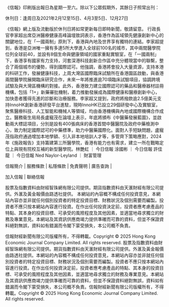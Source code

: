 《信報》印刷版出報日為星期一至六。除以下公眾假期外，其餘日子照常出刊：

休刊日：逢周日及2021年2月12至15日、4月3至5日、12月27日

《信報》網上版及流動版於休刊日將如常更新每日即時新聞，敬請留意。
行政長官李家超出席亞洲醫療健康高峰論壇致詞表示，香港作為區域領先健康創新中心的關鍵地位，在「一國兩制」原則下，香港與內地及世界享有獨特的連結。李家超提到，香港是亞洲唯一擁有多達5所大學進入全球前100名的城市，其中兩間醫學院位列全球前40，並設有8個生命與健康領域的國家重點實驗室，在「一國兩制」下，香港享有國家有力支持，河套深港科技創新合作區中充分體現當中的聯繫，整合了兩個城市的優勢，得到國際認可。他強調，香港將會投入大量資源，支持本港的科研工作，發展健康科技，上周大灣區國際臨床試驗所在香港園區啟動，與香港兩間醫學院展開臨床研究合作，未來一年將推進逾70項臨床試驗項目，協調跨境試驗及與大灣區機構的對接。此外，香港致力建立國際認可的藥品和醫療器材註冊機構，包括「1+」新藥審批機制，着力推動發展成為國際健康和醫療創新中心，加快患者獲得先進的診斷和治療服務。李家超又提到，政府將撥款逾2.5億美元支持InnoHK創新香港研發平台進駐，現時InnoHK已設立29個研發中心及實驗室，聚焦醫療科技、人工智能和機械人等領域，均由香港機構與內地或國際機構合作成立。醫務衞生局局長盧寵茂在論壇上表示，年底將頒布《中醫藥發展藍圖》，並啟動兩大標誌項目，分別是設有400張病床的香港首間中醫醫院及政府中藥檢測中心，致力制定國際認可的中藥標準，助力中醫藥國際化。面對人手短缺問題，盧寵茂指政府通過增加本地學額、引入非本地培訓人才等，多管齊下策略應對，2024年《施政報告》支持籌建第三所醫學院，香港有能力也有需求，建立一所在戰略定位上與現有院校互補的新型醫學院。林艷虹
      		      	 ｜ 
     			       		      	 	今日信報
涂國彬
      		      	 ｜ 
     			       		      	 	今日信報
許佳龍
      		      	 ｜ 
     			       		      	 	今日信報
Ned Naylor-Leyland
      		      	 ｜ 
     			       		      	 	財富管理

信報簡介 | 
	        服務條款 | 
	        私隱條款 | 
	        免責聲明 | 
	        廣告查詢 | 
			
加入信報 | 
	        聯絡信報

股票及指數資料由財經智珠網有限公司提供。期貨指數資料由天滙財經有限公司提供。外滙及黃金報價由路透社提供。
本網站的內容概不構成任何投資意見，本網站內容亦並非就任何個別投資者的特定投資目標、財務狀況及個別需要而編製。投資者不應只按本網站內容進行投資。在作出任何投資決定前，投資者應考慮產品的特點、其本身的投資目標、可承受的風險程度及其他因素，並適當地尋求獨立的財務及專業意見。本網站及其資訊供應商竭力提供準確而可靠的資料，但並不保證資料絕對無誤，資料如有錯漏而令閣下蒙受損失，本公司概不負責。

信報財經新聞有限公司版權所有，不得轉載。Copyright © 2025 Hong Kong Economic Journal Company Limited. All rights reserved.
股票及指數資料由財經智珠網有限公司提供。期貨指數資料由天滙財經有限公司提供。外滙及黃金報價由路透社提供。本網站的內容概不構成任何投資意見，本網站內容亦並非就任何個別投資者的特定投資目標、財務狀況及個別需要而編製。投資者不應只按本網站內容進行投資。在作出任何投資決定前，投資者應考慮產品的特點、其本身的投資目標、可承受的風險程度及其他因素，並適當地尋求獨立的財務及專業意見。本網站及其資訊供應商竭力提供準確而可靠的資料，但並不保證資料絕對無誤，資料如有錯漏而令閣下蒙受損失，本公司概不負責。信報財經新聞有限公司版權所有，不得轉載。Copyright © 2025 Hong Kong Economic Journal Company Limited. All rights reserved.